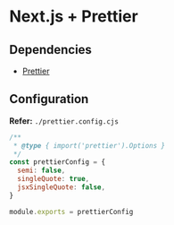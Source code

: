 # Next.js + Prettier

## Dependencies

- [Prettier](/prettier.md#library)

## Configuration

**Refer:** `./prettier.config.cjs`

```cjs
/**
 * @type { import('prettier').Options }
 */
const prettierConfig = {
  semi: false,
  singleQuote: true,
  jsxSingleQuote: false,
}

module.exports = prettierConfig
```
